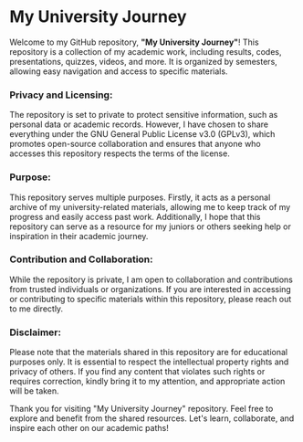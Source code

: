 
# My University Journey

Welcome to my GitHub repository, **"My University Journey"**! This repository is a collection of my academic work, including results, codes, presentations, quizzes, videos, and more. It is organized by semesters, allowing easy navigation and access to specific materials.

### **Privacy and Licensing:**
The repository is set to private to protect sensitive information, such as personal data or academic records. However, I have chosen to share everything under the GNU General Public License v3.0 (GPLv3), which promotes open-source collaboration and ensures that anyone who accesses this repository respects the terms of the license.

### **Purpose:**
This repository serves multiple purposes. Firstly, it acts as a personal archive of my university-related materials, allowing me to keep track of my progress and easily access past work. Additionally, I hope that this repository can serve as a resource for my juniors or others seeking help or inspiration in their academic journey.

### **Contribution and Collaboration:**
While the repository is private, I am open to collaboration and contributions from trusted individuals or organizations. If you are interested in accessing or contributing to specific materials within this repository, please reach out to me directly.

### **Disclaimer:**
Please note that the materials shared in this repository are for educational purposes only. It is essential to respect the intellectual property rights and privacy of others. If you find any content that violates such rights or requires correction, kindly bring it to my attention, and appropriate action will be taken.

Thank you for visiting "My University Journey" repository. Feel free to explore and benefit from the shared resources. Let's learn, collaborate, and inspire each other on our academic paths!

